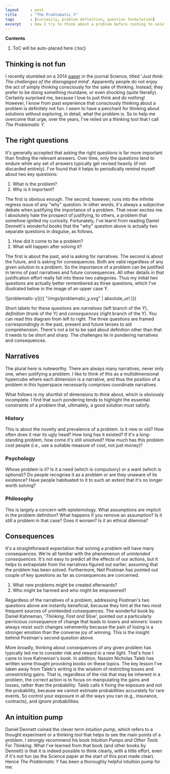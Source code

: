 ```yaml
---
layout     : post
title      : "The Problematic Y"
tags       : [curiosity, problem definition, question formulation]
excerpt    : How I try to think about a problem before rushing to solutions.
---
```


**Contents**
1. ToC will be auto-placed here
{:toc}

## Thinking is not fun

I recently stumbled on a 2014 [paper][doilink] in the journal Science, titled
'_Just think: The challenges of the disengaged mind_'. Apparently people do not
enjoy the act of simply thinking consciously for the sake of thinking. Instead,
they prefer to be doing something mundane, or even shocking (quite
literally). Certainly surprised me, because I love to just think and do
nothing! However, I know from past experience that consciously thinking about a
problem is definitely not fun. I seem to have a penchant for thinking about
solutions without exploring, in detail, what the problem is. So to help me
overcome that urge, over the years, I've relied on a thinking tool that I call
_The Problematic Y_.

[doilink]: http://science.sciencemag.org/content/345/6192/75


## The right questions

It's generally accepted that asking the right questions is far more important
than finding the relevant answers. Over time, only the questions tend to endure
while any set of answers typically get revised heavily (if not discarded
entirely). I've found that it helps to periodically remind myself about two
key questions:

1. What is the problem?
2. Why is it important?

The first is obvious enough. The second, however, runs into the infinite
regress issue of any "why" question. In other words, it's always a subjective
debate when justifying the importance of a problem. That never excites me. I
absolutely hate the prospect of justifying, to others, a problem that somehow
ignited my curiosity. Fortunately, I've learnt from reading Daniel Dennett's
wonderful books that the "why" question above is actually two separate
questions in disguise, as follows.

1. How did it come to be a problem?
2. What will happen after solving it?

The first is about the past, and is asking for narratives. The second is about
the future, and is asking for consequences. Both are valid regardless of any
given solution to a problem. So the importance of a problem can be justified in
terms of past narratives and future consequences. All other details in that
justification effort really fall into these two categories. Thus my initial two
questions are actually better remembered as three questions, which I've
illustrated below in the image of an upper case Y.

![problematic-y]({{ "/imgs/problematic_y.svg" | absolute_url }})

Short labels for these questions are _narratives_ (left branch of the Y),
_definition_ (trunk of the Y) and _consequences_ (right branch of the Y). You
can read this diagram from left to right. The three questions are framed
correspondingly in the past, present and future tenses to aid comprehension.
There's not a lot to be said about definition other than that it needs to be
short and sharp. The challenges lie in pondering narratives and consequences.


## Narratives

The plural here is noteworthy. There are always many narratives, never only
one, when justifying a problem. I like to think of this as a multidimensional
hypercube where each dimension is a narrative, and thus the position of a
problem in this hyperspace necessarily comprises coordinate narratives.

What follows is my shortlist of dimensions to think about, which is obviously
incomplete. I find that such pondering tends to highlight the essential
constraints of a problem that, ultimately, a good solution must satisfy.

### History

This is about the novelty and prevalence of a problem. Is it new or old? How
often does it rear its ugly head? How long has it existed? If it's a
long-standing problem, how come it's still unsolved? How much has this problem
cost people (i.e., use a suitable measure of cost, not just money)?

### Psychology

Whose problem is it? Is it a need (which is compulsory) or a want (which is
optional)? Do people recognise it as a problem or are they unaware of its
existence? Have people habituated to it to such an extent that it's no longer
worth solving?

### Philosophy

This is largely a concern with epistemology. What assumptions are implicit in
the problem definition? What happens if you remove an assumption? Is it still a
problem in that case? Does it worsen? Is it an ethical dilemma?


## Consequences

It's a straightforward expectation that solving a problem will have many
consequences. We're all familiar with the phenomenon of _unintended
consequences_. It's not easy to predict all the effects of our actions, but it
helps to extrapolate from the narratives figured out earlier, assuming that the
problem has been solved. Furthermore, Neil Postman has pointed out couple of
key questions as far as consequences are concerned.

1. What new problems might be created afterwards?
2. Who might be harmed and who might be empowered?

Regardless of the narratives of a problem, addressing Postman's two questions
above are instantly beneficial, because they hint at the two most frequent
sources of unintended consequences. The wonderful book by Daniel Kahneman,
'_Thinking, Fast and Slow_', pointed out a particularly pernicious consequence
of change that leads to losers and winners: losers always resist such changes
vehemently because the pain of losing is a stronger emotion than the converse
joy of winning. This is the insight behind Postman's second question above.

More broadly, thinking about consequences of any given problem has typically
led me to consider risk and reward in a new light. That's how I came to love
Kahneman's book. In addition, Nassim Nicholas Taleb has written some thought
provoking books on these topics. The key lesson I've taken away from Taleb's
writing is the wisdom of restricting losses and unrestricting gains. That is,
regardless of the risk that may be inherent in a problem, the correct action is
to focus on manipulating the gains and losses, rather than the
probability. Taleb calls it fixing the exposure and not the probability,
because we cannot estimate probabilities accurately for rare events. So control
your exposure in all the ways you can (e.g., insurance, contracts), and ignore
probabilities.


## An intuition pump

Daniel Dennett coined the clever term _intuition pump_, which refers to a
thought experiment or a thinking tool that helps to see the main points of a
problem. I strongly recommend his book _Intuition Pumps and Other Tools For
Thinking_. What I've learned from that book (and other books by Dennett) is
that it is indeed possible to think clearly, with a little effort, even if it's
not fun (as the Science paper at the start of this post made clear). Hence _The
Problematic Y_ has been a thoroughly helpful intuition pump for me.
